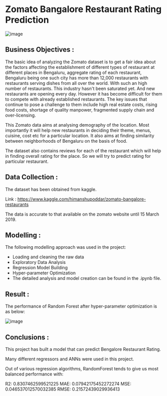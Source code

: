 # Zomato Bangalore Restaurant Rating Prediction

![image](https://github.com/Vanshika0301/Zomato_Bangalore_Restaurant_Rating_Prediction/assets/146732449/cdaa3da4-b16d-4edc-adcc-79f8675aeab8)

## Business Objectives :
The basic idea of analyzing the Zomato dataset is to get a fair idea about the factors affecting the establishment of different types of restaurant at different places in Bengaluru, aggregate rating of each restaurant, Bengaluru being one such city has more than 12,000 restaurants with restaurants serving dishes from all over the world. With such an high number of restaurants. This industry hasn't been saturated yet. And new restaurants are opening every day. However it has become difficult for them to compete with already established restaurants. The key issues that continue to pose a challenge to them include high real estate costs, rising food costs, shortage of quality manpower, fragmented supply chain and over-licensing.

This Zomato data aims at analysing demography of the location. Most importantly it will help new restaurants in deciding their theme, menus, cuisine, cost etc for a particular location. It also aims at finding similarity between neighborhoods of Bengaluru on the basis of food.

The dataset also contains reviews for each of the restaurant which will help in finding overall rating for the place. So we will try to predict rating for particular restaurant.

## Data Collection :
The dataset has been obtained from kaggle.

Link : https://www.kaggle.com/himanshupoddar/zomato-bangalore-restaurants

The data is accurate to that available on the zomato website until 15 March 2019.

## Modelling :
The following modelling approach was used in the project:
- Loading and cleaning the raw data
- Exploratory Data Analysis
- Regression Model Building
- Hyper-parameter Optimization
- The detailed analysis and model creation can be found in the .ipynb file.

## Result :
The performance of Random Forest after hyper-parameter optimization is as below:

![image](https://github.com/Vanshika0301/Zomato_Bangalore_Restaurant_Rating_Prediction/assets/146732449/07d2f09c-e84d-45ec-963d-a6dbd9a0f15d)

## Conclusions :
This project has built a model that can predict Bengalore Restaurant Rating.

Many different regressors and ANNs were used in this project.

Out of various regression algorithms, RandomForest tends to give us most balanced performance with:

R2: 0.8307462599521225
MAE: 0.07942175452272274
MSE: 0.046537012570032385
RMSE: 0.21572439029936413
